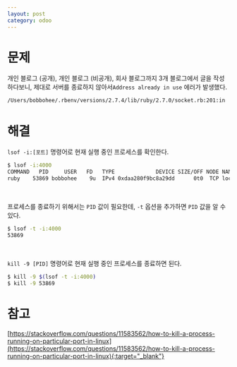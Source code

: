 ```yaml
---
layout: post
category: odoo
---
```


# 문제

개인 블로그 (공개), 개인 블로그 (비공개), 회사 블로그까지 3개 블로그에서 글을 작성하다보니, 제대로 서버를 종료하지 않아서`Address already in use` 에러가 발생했다.

```bash
/Users/bobbohee/.rbenv/versions/2.7.4/lib/ruby/2.7.0/socket.rb:201:in 'bind': Address already in use - bind(2) for 127.0.0.1:4000 (Errno::EADDRINUSE)
```

# 해결

`lsof -i:[포트]` 명령어로 현재 실행 중인 프로세스를 확인한다.

```bash
$ lsof -i:4000
COMMAND   PID     USER   FD   TYPE             DEVICE SIZE/OFF NODE NAME
ruby    53869 bobbohee    9u  IPv4 0xdaa280f9bc8a29dd      0t0  TCP localhost:terabase (LISTEN)
```

<br>

프로세스를 종료하기 위해서는 `PID` 값이 필요한데, `-t` 옵션을 추가하면 `PID` 값을 알 수 있다.

```bash
$ lsof -t -i:4000
53869
```

<br>

`kill -9 [PID]` 명령어로 현재 실행 중인 프로세스를 종료하면 된다.

```bash
$ kill -9 $(lsof -t -i:4000)
$ kill -9 53869
```

# 참고

[https://stackoverflow.com/questions/11583562/how-to-kill-a-process-running-on-particular-port-in-linux](https://stackoverflow.com/questions/11583562/how-to-kill-a-process-running-on-particular-port-in-linux){:target="_blank"}